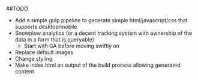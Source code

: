 ##TODO

* Add a simple gulp pipeline to generate simple html/javascript/css that supports desktop/mobile
* Snowplow analytics (or a decent tracking system with ownership of the data in a form that is queryable)
    * Start with GA before moving swiftly on
* Replace default images
* Change styling
* Make index.html an output of the build process allowing generated content